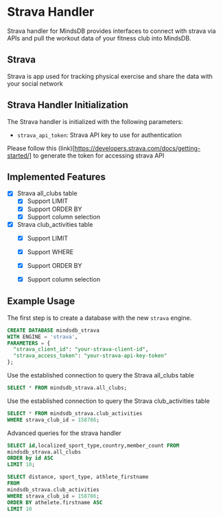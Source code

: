 # Strava Handler

Strava handler for MindsDB provides interfaces to connect with strava via APIs and pull the workout data of your fitness club into MindsDB.

## Strava
Strava is app used for tracking physical exercise and share the data with your social network 

## Strava Handler Initialization

The Strava handler is initialized with the following parameters:

- `strava_api_token`: Strava API key to use for authentication 

Please follow this (link)[https://developers.strava.com/docs/getting-started/] to generate the token for accessing strava API

## Implemented Features

- [x] Strava all_clubs table 
  - [x] Support LIMIT
  - [x] Support ORDER BY
  - [x] Support column selection

- [x] Strava club_activities table 
  - [x] Support LIMIT
  - [x] Support WHERE
  - [x] Support ORDER BY
  - [x] Support column selection


## Example Usage

The first step is to create a database with the new `strava` engine.

~~~~sql
CREATE DATABASE mindsdb_strava
WITH ENGINE = 'strava',
PARAMETERS = {
  "strava_client_id": "your-strava-client-id",
  "strava_access_token": "your-strava-api-key-token"  
};
~~~~

Use the established connection to query the Strava all_clubs table 

~~~~sql
SELECT * FROM mindsdb_strava.all_clubs;
~~~~

Use the established connection to query the Strava club_activities table 

~~~~sql
SELECT * FROM mindsdb_strava.club_activities
WHERE strava_club_id = 158786;
~~~~


Advanced queries for the strava handler

~~~~sql
SELECT id,localized_sport_type,country,member_count FROM 
mindsdb_strava.all_clubs
ORDER by id ASC
LIMIT 10;
~~~~~~~

~~~~sql
SELECT distance, sport_type, athlete_firstname
FROM
mindsdb_strava.club_activities
WHERE strava_club_id = 158786;
ORDER BY athelete.firstname ASC
LIMIT 10
~~~~
